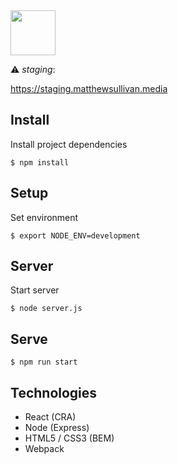 <img src="https://static.matthewsullivan.media/logo--circle.png" height="72" width="72">

:warning: _staging_:

https://staging.matthewsullivan.media

## Install

Install project dependencies

    $ npm install

## Setup

Set environment

    $ export NODE_ENV=development

## Server

Start server

    $ node server.js

## Serve

    $ npm run start

## Technologies

* React (CRA)
* Node (Express)
* HTML5 / CSS3 (BEM) 
* Webpack 

